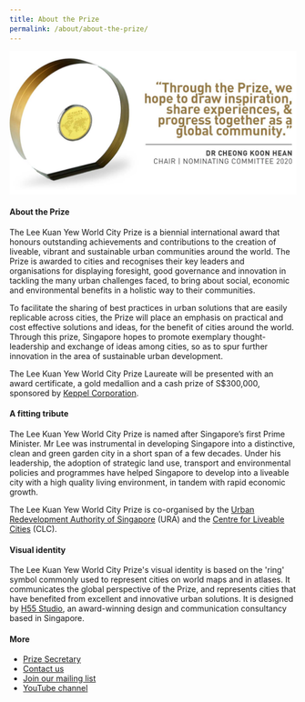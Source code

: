 ```yaml
---
title: About the Prize
permalink: /about/about-the-prize/
---
```


![medallion](/images/medallion-1280.jpg)

#### **About the Prize**

The Lee Kuan Yew World City Prize is a biennial international award that honours outstanding achievements and contributions to the creation of liveable, vibrant and sustainable urban communities around the world. The Prize is awarded to cities and recognises their key leaders and organisations for displaying foresight, good governance and innovation in tackling the many urban challenges faced, to bring about social, economic and environmental benefits in a holistic way to their communities.

To facilitate the sharing of best practices in urban solutions that are easily replicable across cities, the Prize will place an emphasis on practical and cost effective solutions and ideas, for the benefit of cities around the world. Through this prize, Singapore hopes to promote exemplary thought-leadership and exchange of ideas among cities, so as to spur further innovation in the area of sustainable urban development.

The Lee Kuan Yew World City Prize Laureate will be presented with an award certificate, a gold medallion and a cash prize of S$300,000, sponsored by  [Keppel Corporation](/about/prize-sponsor/).

#### **A fitting tribute**

The Lee Kuan Yew World City Prize is named after Singapore’s first Prime Minister. Mr Lee was instrumental in developing Singapore into a distinctive, clean and green garden city in a short span of a few decades. Under his leadership, the adoption of strategic land use, transport and environmental policies and programmes have helped Singapore to develop into a liveable city with a high quality living environment, in tandem with rapid economic growth.

The Lee Kuan Yew World City Prize is co-organised by the [Urban Redevelopment Authority of Singapore](/organiser/ura/) (URA) and the [Centre for Liveable Cities](/organiser/clc/) (CLC). 

#### **Visual identity**

The Lee Kuan Yew World City Prize's visual identity is based on the 'ring' symbol commonly used to represent cities on world maps and in atlases. It communicates the global perspective of the Prize, and represents cities that have benefited from excellent and innovative urban solutions. It is designed by [H55 Studio](https://www.h55studio.com/portfolio/lee-kuan-yew-world-city-prize/), an award-winning design and communication consultancy based in Singapore.

#### **More**

- [Prize Secretary](/about/prize-secretary/)
- [Contact us](/contact-us/) 
- [Join our mailing list](https://go.gov.sg/newsletter)
- [YouTube channel](https://go.gov.sg/watch)
